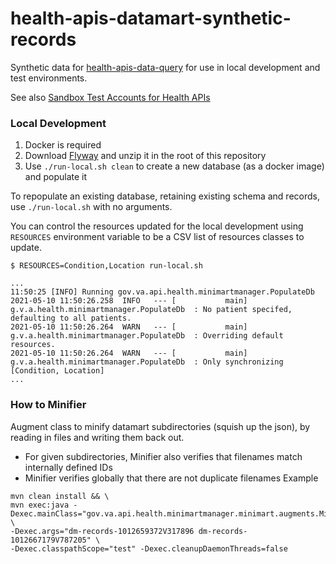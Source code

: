 # health-apis-datamart-synthetic-records

Synthetic data for [health-apis-data-query](https://github.com/department-of-veterans-affairs/health-apis-data-query)
for use in local development and test environments.

See also
[Sandbox Test Accounts for Health APIs](https://github.com/department-of-veterans-affairs/vets-api-clients/blob/master/test_accounts/health_test_accounts.md)

### Local Development

1. Docker is required
2. Download [Flyway](https://flywaydb.org/download/) and unzip it in the root of this repository
3. Use `./run-local.sh clean` to create a new database (as a docker image) and populate it

To repopulate an existing database, retaining existing schema and records, use `./run-local.sh`
with no arguments.

You can control the resources updated for the local development using `RESOURCES` environment
variable to be a CSV list of resources classes to update.

```
$ RESOURCES=Condition,Location run-local.sh

...
11:50:25 [INFO] Running gov.va.api.health.minimartmanager.PopulateDb
2021-05-10 11:50:26.258  INFO   --- [           main] g.v.a.health.minimartmanager.PopulateDb  : No patient specifed, defaulting to all patients.
2021-05-10 11:50:26.264  WARN   --- [           main] g.v.a.health.minimartmanager.PopulateDb  : Overriding default resources.
2021-05-10 11:50:26.264  WARN   --- [           main] g.v.a.health.minimartmanager.PopulateDb  : Only synchronizing [Condition, Location]
...

```

### How to Minifier
Augment class to minify datamart subdirectories (squish up the json), by reading in files and writing them back out.
* For given subdirectories, Minifier also verifies that filenames match internally defined IDs
* Minifier verifies globally that there are not duplicate filenames
Example
```
mvn clean install && \
mvn exec:java -Dexec.mainClass="gov.va.api.health.minimartmanager.minimart.augments.Minifier" \
-Dexec.args="dm-records-1012659372V317896 dm-records-1012667179V787205" \
-Dexec.classpathScope="test" -Dexec.cleanupDaemonThreads=false
```